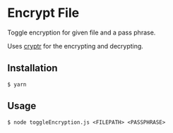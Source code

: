 # Encrypt File
Toggle encryption for given file and a pass phrase.

Uses [cryptr](https://github.com/MauriceButler/cryptr) for the encrypting and decrypting.

## Installation
`$ yarn`

## Usage
`$ node toggleEncryption.js <FILEPATH> <PASSPHRASE>`
